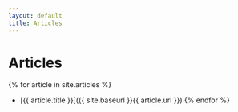 ```yaml
---
layout: default
title: Articles
---
```


Articles
========

{% for article in site.articles %}
- [{{ article.title }}]({{ site.baseurl }}{{ article.url }})
{% endfor %}
